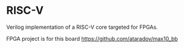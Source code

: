# RISC-V
Verilog implementation of a RISC-V core targeted for FPGAs.

FPGA project is for this board https://github.com/ataradov/max10_bb

